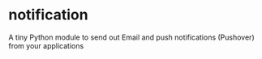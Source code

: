 # notification
A tiny Python module to send out Email and push notifications (Pushover) from your applications
